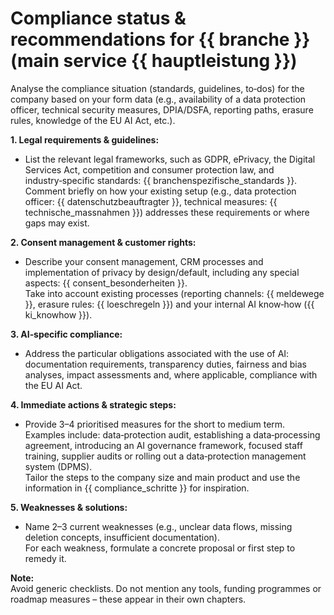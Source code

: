 # Compliance status & recommendations for {{ branche }} (main service {{ hauptleistung }})

Analyse the compliance situation (standards, guidelines, to‑dos) for the company based on your form data (e.g., availability of a data protection officer, technical security measures, DPIA/DSFA, reporting paths, erasure rules, knowledge of the EU AI Act, etc.).

**1. Legal requirements & guidelines:**  
- List the relevant legal frameworks, such as GDPR, ePrivacy, the Digital Services Act, competition and consumer protection law, and industry‑specific standards: {{ branchenspezifische_standards }}.  
  Comment briefly on how your existing setup (e.g., data protection officer: {{ datenschutzbeauftragter }}, technical measures: {{ technische_massnahmen }}) addresses these requirements or where gaps may exist.

**2. Consent management & customer rights:**  
- Describe your consent management, CRM processes and implementation of privacy by design/default, including any special aspects: {{ consent_besonderheiten }}.  
  Take into account existing processes (reporting channels: {{ meldewege }}, erasure rules: {{ loeschregeln }}) and your internal AI know‑how ({{ ki_knowhow }}).

**3. AI‑specific compliance:**  
- Address the particular obligations associated with the use of AI: documentation requirements, transparency duties, fairness and bias analyses, impact assessments and, where applicable, compliance with the EU AI Act.

**4. Immediate actions & strategic steps:**  
- Provide 3–4 prioritised measures for the short to medium term. Examples include: data‑protection audit, establishing a data‑processing agreement, introducing an AI governance framework, focused staff training, supplier audits or rolling out a data‑protection management system (DPMS).  
  Tailor the steps to the company size and main product and use the information in {{ compliance_schritte }} for inspiration.

**5. Weaknesses & solutions:**  
- Name 2–3 current weaknesses (e.g., unclear data flows, missing deletion concepts, insufficient documentation).  
  For each weakness, formulate a concrete proposal or first step to remedy it.

**Note:**  
Avoid generic checklists. Do not mention any tools, funding programmes or roadmap measures – these appear in their own chapters.
